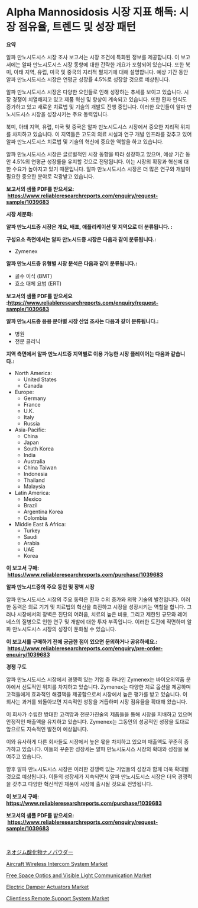 <p><h1>Alpha Mannosidosis 시장 지표 해독: 시장 점유율, 트렌드 및 성장 패턴</h1></p><p><strong>요약</strong></p>
<p><p>알파 만노시도시스 시장 조사 보고서는 시장 조건에 특화된 정보를 제공합니다. 이 보고서에는 알파 만노시도시스 시장 동향에 대한 간략한 개요가 포함되어 있습니다. 또한 북미, 아태 지역, 유럽, 미국 및 중국의 지리적 펼치기에 대해 설명합니다. 예상 기간 동안 알파 만노시도시스 시장은 연평균 성장률 4.5%로 성장할 것으로 예상됩니다.</p><p>알파 만노시도시스 시장은 다양한 요인들로 인해 성장하는 추세를 보이고 있습니다. 시장 경쟁이 치열해지고 있고 제품 혁신 및 향상이 계속되고 있습니다. 또한 환자 인식도 증가하고 있고 새로운 치료법 및 기술의 개발도 진행 중입니다. 이러한 요인들이 알파 만노시도시스 시장을 성장시키는 주요 동력입니다.</p><p>북미, 아태 지역, 유럽, 미국 및 중국은 알파 만노시도시스 시장에서 중요한 지리적 위치를 차지하고 있습니다. 이 지역들은 고도의 의료 시설과 연구 개발 인프라를 갖추고 있어 알파 만노시도시스 치료법 및 기술의 혁신에 중요한 역할을 하고 있습니다.</p><p>알파 만노시도시스 시장은 글로벌적인 시장 동향을 따라 성장하고 있으며, 예상 기간 동안 4.5%의 연평균 성장률을 유지할 것으로 전망됩니다. 이는 시장의 확장과 혁신에 대한 수요가 높아지고 있기 때문입니다. 알파 만노시도시스 시장은 더 많은 연구와 개발이 필요한 중요한 분야로 각광받고 있습니다.</p></p>
<p><strong>보고서의 샘플 PDF를 받으세요: &nbsp;<a href="https://www.reliableresearchreports.com/enquiry/request-sample/1039683">https://www.reliableresearchreports.com/enquiry/request-sample/1039683</a></strong></p>
<p><strong>시장 세분화:</strong></p>
<p><strong> 알파 만노시드증 시장은 개요, 배포, 애플리케이션 및 지역으로 더 분류됩니다. :</strong></p>
<p><strong>구성요소 측면에서는 알파 만노시드증 시장은 다음과 같이 분류됩니다.:</strong></p>
<p><ul><li>Zymenex</li></ul></p>
<p><strong> 알파 만노시드증 유형별 시장 분석은 다음과 같이 분류됩니다.:</strong></p>
<p><ul><li>골수 이식 (BMT)</li><li>효소 대체 요법 (ERT)</li></ul></p>
<p><strong>보고서의 샘플 PDF를 받으세요 :<a href="https://www.reliableresearchreports.com/enquiry/request-sample/1039683">https://www.reliableresearchreports.com/enquiry/request-sample/1039683</a></strong></p>
<p><strong> 알파 만노시드증 응용 분야별 시장 산업 조사는 다음과 같이 분류됩니다.:</strong></p>
<p><ul><li>병원</li><li>전문 클리닉</li></ul></p>
<p><strong>지역 측면에서 알파 만노시드증 지역별로 이용 가능한 시장 플레이어는 다음과 같습니다.:</strong></p>
<p><ul>
    <li>
        North America:
        <ul>
            <li>United States</li>
            <li>Canada</li>
        </ul>
    </li>
    <li>
        Europe:
        <ul>
            <li>Germany</li>
            <li>France</li>
            <li>U.K.</li>
            <li>Italy</li>
            <li>Russia</li>
        </ul>
    </li>
    <li>
        Asia-Pacific:
        <ul>
            <li>China</li>
            <li>Japan</li>
            <li>South Korea</li>
            <li>India</li>
            <li>Australia</li>
            <li>China Taiwan</li>
            <li>Indonesia</li>
            <li>Thailand</li>
            <li>Malaysia</li>
        </ul>
    </li>
    <li>
        Latin America:
        <ul>
            <li>Mexico</li>
            <li>Brazil</li>
            <li>Argentina Korea</li>
            <li>Colombia</li>
        </ul>
    </li>
    <li>
        Middle East & Africa:
        <ul>
            <li>Turkey</li>
            <li>Saudi</li>
            <li>Arabia</li>
            <li>UAE</li>
            <li>Korea</li>
        </ul>
    </li>
    </ul></p>
<p><strong>이 보고서 구매: &nbsp;<a href="https://www.reliableresearchreports.com/purchase/1039683">https://www.reliableresearchreports.com/purchase/1039683</a></strong></p>
<p><strong>알파 만노시드증의 주요 동인 및 장벽 시장</strong></p>
<p><p>알파 만노시도시스 시장의 주요 동력은 환자 수의 증가와 의학 기술의 발전입니다. 이러한 동력은 의료 기기 및 치료법의 혁신을 촉진하고 시장을 성장시키는 역할을 합니다. 그러나 시장에서의 장벽은 진단의 어려움, 치료의 높은 비용, 그리고 제한된 규모와 레어 네스의 질병으로 인한 연구 및 개발에 대한 투자 부족입니다. 이러한 도전에 직면하며 알파 만노시도시스 시장의 성장이 둔화될 수 있습니다.</p></p>
<p><strong>이 보고서를 구매하기 전에 궁금한 점이 있으면 문의하거나 공유하세요.: &nbsp;<a href="https://www.reliableresearchreports.com/enquiry/pre-order-enquiry/1039683">https://www.reliableresearchreports.com/enquiry/pre-order-enquiry/1039683</a></strong></p>
<p><strong>경쟁 구도</strong></p>
<p><p>알파 만노시도시스 시장에서 경쟁력 있는 기업 중 하나인 Zymenex는 바이오의약품 분야에서 선도적인 위치를 차지하고 있습니다. Zymenex는 다양한 치료 옵션을 제공하며 고객들에게 효과적인 해결책을 제공함으로써 시장에서 높은 평가를 받고 있습니다. 이 회사는 과거를 되돌아보면 지속적인 성장을 거듭하며 시장 점유율을 확대해 왔습니다.</p><p>이 회사가 수립한 방대한 고객망과 전문가진술의 제품들을 통해 시장을 지배하고 있으며 안정적인 매출액을 유지하고 있습니다. Zymenex는 그동안의 성공적인 성장을 토대로 앞으로도 지속적인 발전이 예상됩니다.</p><p>이와 유사하게 다른 회사들도 시장에서 높은 몫을 차지하고 있으며 매출액도 꾸준히 증가하고 있습니다. 이들의 꾸준한 성장세는 알파 만노시도시스 시장의 확대와 성장을 보여주고 있습니다.</p><p>향후 알파 만노시도시스 시장은 이러한 경쟁력 있는 기업들의 성장과 함께 더욱 확대될 것으로 예상됩니다. 이들의 성장세가 지속되면서 알파 만노시도시스 시장은 더욱 경쟁력을 갖추고 다양한 혁신적인 제품이 시장에 출시될 것으로 전망됩니다.</p></p>
<p><strong>이 보고서 구매: &nbsp; <a href="https://www.reliableresearchreports.com/purchase/1039683">https://www.reliableresearchreports.com/purchase/1039683</a></strong></p>
<p><strong>보고서의 샘플 PDF를 받으세요: &nbsp;<a href="https://www.reliableresearchreports.com/enquiry/request-sample/1039683">https://www.reliableresearchreports.com/enquiry/request-sample/1039683</a></strong><strong></strong></p>
<p>&nbsp;</p>
<p><p><a href="https://medium.com/@francoweber2023/%E3%83%8D%E3%82%AA%E3%82%B8%E3%83%A0%E3%82%AA%E3%82%AD%E3%82%B5%E3%82%A4%E3%83%89%E3%83%8A%E3%83%8E%E3%83%91%E3%82%A6%E3%83%80%E3%83%BC%E5%B8%82%E5%A0%B4%E5%88%86%E6%9E%90-%E3%81%9D%E3%81%AEcagr-%E5%B8%82%E5%A0%B4%E3%82%BB%E3%82%B0%E3%83%A1%E3%83%B3%E3%83%86%E3%83%BC%E3%82%B7%E3%83%A7%E3%83%B3-%E3%81%8A%E3%82%88%E3%81%B3%E4%B8%96%E7%95%8C%E7%9A%84%E3%81%AA%E6%A5%AD%E7%95%8C%E6%A6%82%E6%B3%81-c206cf2281ef">ネオジム酸化物ナノパウダー</a></p><p><a href="https://view.publitas.com/reportprime-1/aircraft-wireless-intercom-system-market-size-growth-outlook-from-2024-to-2031-projecting-at-markets-trends-analysis-by-application-regional-outlook-and-revenue/">Aircraft Wireless Intercom System Market</a></p><p><a href="https://github.com/Krish2023na/Market-Research-Report-List-3/blob/main/free-space-optics-and-visible-light-communication-market.md">Free Space Optics and Visible Light Communication Market</a></p><p><a href="https://pretty-mail-caf.notion.site/Electric-Damper-Actuators-Market-Size-Evaluating-its-Market-Trends-Growth-and-Projections-2024--cf97a5e0412342c79f5cae9a61e6d84e">Electric Damper Actuators Market</a></p><p><a href="https://github.com/RickHolmes3/Market-Research-Report-List-3/blob/main/clientless-remote-support-system-market.md">Clientless Remote Support System Market</a></p></p>